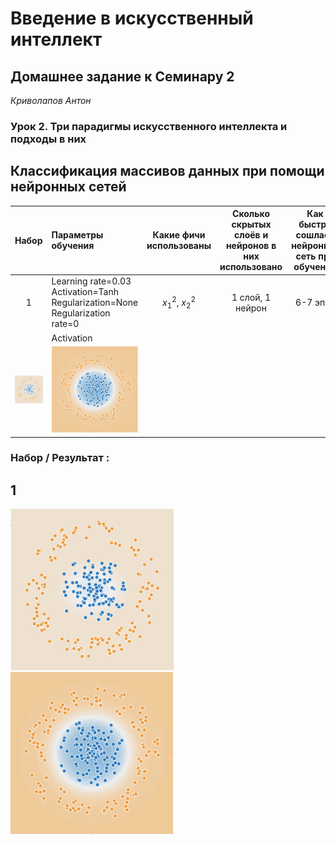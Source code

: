 # Введение в искусственный интеллект

## Домашнее задание к Семинару 2
_Криволапов Антон_

### Урок 2. Три парадигмы искусственного интеллекта и подходы в них

## Классификация массивов данных при помощи нейронных сетей


| Набор                 | Параметры обучения | Какие фичи использованы | Сколько скрытых слоёв и нейронов в них использовано | Как быстро сошлась нейронная сеть при обучении | Характеристика областей классификации |Причины, почему произошло именно так, а не иначе
|:-:|:-|:-:|:-:|:-:|:-:|:-:|
| 1 | Learning rate=0.03 Activation=Tanh Regularization=None Regularization rate=0| $x_1^2$, $x_2^2$ | 1 слой, 1 нейрон| 6-7 эпох| Круг (овал) | 
||Activation
![](img_1.png) |![](img.png)

### Набор / Результат :
## 1
![img.png](img_1.png)![img.png](img.png)
